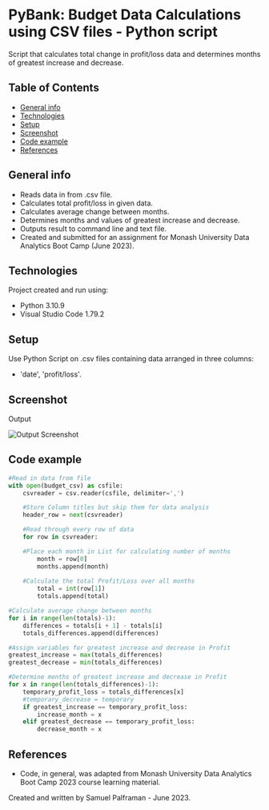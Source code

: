 # PyBank: Budget Data Calculations using CSV files - Python script

Script that calculates total change in profit/loss data and determines months of greatest increase and decrease.

## Table of Contents

- [General info](#general-info)
- [Technologies](#technologies)
- [Setup](#setup)
- [Screenshot](#screenshot)
- [Code example](#code-example)
- [References](#references)

## General info

- Reads data in from .csv file.
- Calculates total profit/loss in given data.
- Calculates average change between months.
- Determines months and values of greatest increase and decrease.
- Outputs result to command line and text file.
- Created and submitted for an assignment for Monash University Data Analytics Boot Camp (June 2023).

## Technologies

Project created and run using:

- Python 3.10.9
- Visual Studio Code 1.79.2

## Setup 

Use Python Script on .csv files containing data arranged in three columns:

- 'date', 'profit/loss'.

## Screenshot

Output

![Output Screenshot](https://github.com/PianoPalf/python-challenge/assets/119825935/dec4985c-6de4-4bfb-85a4-16b56d2f8d13)

## Code example

```python
#Read in data from file
with open(budget_csv) as csfile:
    csvreader = csv.reader(csfile, delimiter=',')

    #Store Column titles but skip them for data analysis
    header_row = next(csvreader)

    #Read through every row of data
    for row in csvreader:

    #Place each month in List for calculating number of months
        month = row[0]
        months.append(month)
        
    #Calculate the total Profit/Loss over all months
        total = int(row[1])
        totals.append(total)

#Calculate average change between months
for i in range(len(totals)-1):
    differences = totals[i + 1] - totals[i]
    totals_differences.append(differences)

#Assign variables for greatest increase and decrease in Profit    
greatest_increase = max(totals_differences)
greatest_decrease = min(totals_differences)

#Determine months of greatest increase and decrease in Profit
for x in range(len(totals_differences)-1):
    temporary_profit_loss = totals_differences[x]
    #temporary_decrease = temporary
    if greatest_increase == temporary_profit_loss:
        increase_month = x
    elif greatest_decrease == temporary_profit_loss:
        decrease_month = x
```

## References

- Code, in general, was adapted from Monash University Data Analytics Boot Camp 2023 course learning material.



Created and written by Samuel Palframan - June 2023.









